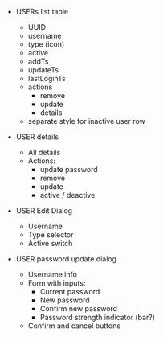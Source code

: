 * USERs list table
    * UUID
    * username
    * type (icon)
    * active
    * addTs
    * updateTs
    * lastLoginTs
    * actions
        * remove
        * update
        * details
    * separate style for inactive user row

* USER details
    * All details
    * Actions:
        * update password
        * remove
        * update
        * active / deactive

* USER Edit Dialog
    * Username
    * Type selector
    * Active switch

* USER password update dialog
    * Username info
    * Form with inputs:
        * Current password
        * New password
        * Confirm new password
        * Password strength indicator (bar?)
    * Confirm and cancel buttons
    
